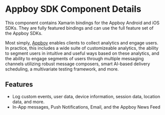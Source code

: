 # Appboy SDK Component Details

This component contains Xamarin bindings for the Appboy Android and iOS SDKs. They are fully featured bindings and can use the full feature set of the Appboy SDKs.

Most simply, [Appboy](https://appboy.com) enables clients to collect analytics and engage users.  In practice, this includes a wide suite of customizeable analytics, the ability to segment users in intuitive and useful ways based on these analytics, and the ability to engage segments of users through multiple messaging channels utilizing robust message composers, smart AI-based delivery scheduling, a multivariate testing framework, and more.

## Features

- Log custom events, user data, device information, session data, location data, and more.
- In-App messages, Push Notifications, Email, and the Appboy News Feed
